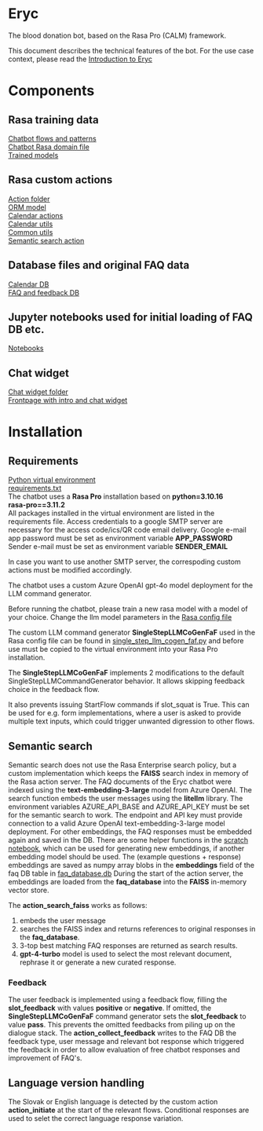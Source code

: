 # Eryc
The blood donation bot, based on the Rasa Pro (CALM) framework.

This document describes the technical features of the bot. For the use case context, please read the [Introduction to Eryc](web/content/intro.md)
# Components
## Rasa training data
[Chatbot flows and patterns](./bot/data/)  
[Chatbot Rasa domain file](./bot/domain/)  
[Trained models](./bot/models/)  

## Rasa custom actions
[Action folder](./bot/actions/)  
[ORM model](./bot/actions/orm.py)    
[Calendar actions](./bot/actions/calendar_actions.py)   
[Calendar utils](./bot/actions/calendar_utils.py)  
[Common utils](./bot/actions/common_utils.py)  
[Semantic search action](./bot/actions/action_search_faiss.py)  
## Database files and original FAQ data
[Calendar DB](./data/calendar.db)  
[FAQ and feedback DB](./data/faq_database.db)  
## Jupyter notebooks used for initial loading of FAQ DB etc.
[Notebooks](./notebooks/)   
## Chat widget
[Chat widget folder](./web/)  
[Frontpage with intro and chat widget](./web/index.html)  

# Installation
## Requirements
[Python virtual environment](./.venv/)  
[requirements.txt](./requirements.txt)  
The chatbot uses a **Rasa Pro** installation based on 
**python=3.10.16  
rasa-pro==3.11.2**  
All packages installed in the  virtual environment are listed in the requirements file.
Access credentials to a google SMTP server are necessary for the access code/ics/QR code email delivery. Google e-mail app password must be set as environment variable 
**APP_PASSWORD**  
Sender e-mail must be set as environment variable
**SENDER_EMAIL**  

In case you want to use another SMTP server, the correspoding custom actions must be modified accordingly. 

The chatbot uses a custom Azure OpenAI gpt-4o model deployment for the LLM command generator.

Before running the chatbot, please train a new rasa model with a model of your choice. Change the llm model parameters in the [Rasa config file](./bot/config.yml)

The custom LLM command generator **SingleStepLLMCoGenFaF** used in the Rasa config file can be found in [single_step_llm_cogen_faf.py](./custom/single_step_llm_cogen_faf.py) and before use must be copied to the virtual environment into your Rasa Pro installation.

The **SingleStepLLMCoGenFaF** implements 2 modifications to the default SingleStepLLMCommandGenerator behavior. It allows skipping feedback choice in the feedback flow. 

It also prevents issuing StartFlow commands if slot_squat is True. This can be used for e.g. form implementations, where a user is asked to provide multiple text inputs, which could trigger unwanted digression to other flows.

## Semantic search
Semantic search does not use the Rasa Enterprise search policy, but a custom implementation which keeps the **FAISS** search index in memory of the Rasa action server. The FAQ documents of the Eryc chatbot were indexed using the **text-embedding-3-large** model from Azure OpenAI. The search function embeds the user messages using the **litellm** library. 
The environment variables
AZURE_API_BASE and AZURE_API_KEY must be set for the semantic search to work. The endpoint and API key must provide connection to a valid Azure OpenAI text-embedding-3-large model deployment. 
For other embeddings, the FAQ responses must be embedded again and saved in the DB. There are some helper functions  in the [scratch notebook](./notebooks/scratch.ipynb), which can be used for generating new embeddings, if another embedding model should be used. 
The  (example questions + response) embeddings are saved as numpy array blobs in the **embeddings** field of the faq DB table in [faq_database.db](./data/faq_database.db)
During the start of the action server, the embeddings are loaded from the **faq_database** into the **FAISS** in-memory vector store.

The **action_search_faiss** works as follows:
1. embeds the user message
2. searches the FAISS index and returns references to original responses in the **faq_database**. 
3. 3-top best matching FAQ responses are returned as search results. 
4. **gpt-4-turbo** model is used to select the most relevant document, rephrase it or generate a new curated response.

### Feedback
The user feedback is implemented using a feedback flow, filling the **slot_feedback**  with values **positive** or **negative**. If omitted, the **SingleStepLLMCoGenFaF** command generator sets the **slot_feedback** to value **pass**. This prevents the omitted feedbacks from piling up on the dialogue stack.
The **action_collect_feedback** writes  to the FAQ DB the feedback type, user message and relevant bot response which triggered the feedback in order to allow evaluation of free chatbot responses and improvement of FAQ's. 
## Language version handling
The Slovak or English language is detected by the custom action **action_initiate** at the start of the relevant flows. Conditional responses are used to selet the correct language response variation. 
